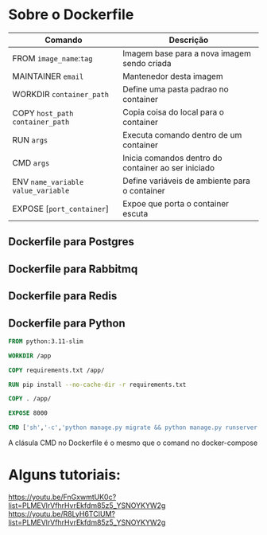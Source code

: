 # Sobre o Dockerfile

Comando | Descrição
---|---
FROM `image_name`:`tag` | Imagem base para a nova imagem sendo criada
MAINTAINER `email`| Mantenedor desta imagem
WORKDIR `container_path` | Define uma pasta padrao no container
COPY `host_path` `container_path` | Copia coisa do local para o container
RUN `args` | Executa comando dentro de um container
CMD `args` | Inicia comandos dentro do container ao ser iniciado
ENV `name_variable` `value_variable` | Define variáveis de ambiente para o container
EXPOSE [`port_container`] | Expoe que porta o container escuta

## Dockerfile para Postgres

## Dockerfile para Rabbitmq


## Dockerfile para Redis

## Dockerfile para Python

```Dockerfile
FROM python:3.11-slim

WORKDIR /app

COPY requirements.txt /app/

RUN pip install --no-cache-dir -r requirements.txt

COPY . /app/

EXPOSE 8000

CMD ['sh','-c','python manage.py migrate && python manage.py runserver 0.0.0.0:8000]
```

A clásula CMD no Dockerfile é o mesmo que o comand no docker-compose


# Alguns tutoriais:
https://youtu.be/FnGxwmtUK0c?list=PLMEVlrVfhrHvrEkfdm85z5_YSNOYKYW2g
https://youtu.be/R8LyH6TCIUM?list=PLMEVlrVfhrHvrEkfdm85z5_YSNOYKYW2g